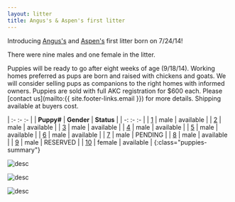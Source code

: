 ```yaml
---
layout: litter
title: Angus's & Aspen's first litter
---
```


Introducing [Angus's](../angus) and
[Aspen's](../aspen) first litter born on 7/24/14!

There were nine males and one female in the litter.

Puppies will be ready to go after eight weeks of age (9/18/14).
Working homes preferred as pups are born and raised with chickens and goats.
We will consider selling pups as companions to the right homes with informed owners.
Puppies are sold with full AKC registration for $600 each.
Please [contact us](mailto:{{ site.footer-links.email }}) for more details.
Shipping available at buyers cost.

| :- :- :- |
| **Puppy#** | **Gender** | **Status** |
| -: :- :- |
| [1](1) | male | available |
| [2](2) | male | available |
| [3](3) | male | available |
| [4](4) | male | available |
| [5](5) | male | available |
| [6](6) | male | available |
| [7](7) | male | PENDING |
| [8](8) | male | available |
| [9](9) | male | RESERVED |
| [10](10) | female | available |
{:class="puppies-summary"}

![desc](http://farm6.staticflickr.com/5587/14694735559_ef0fa4c3a7_z_d.jpg)

![desc](http://farm6.staticflickr.com/5590/14881037912_dd4f379c8b_z_d.jpg)

![desc](http://farm4.staticflickr.com/3897/14881043822_dcfcd98b2d_z_d.jpg)
